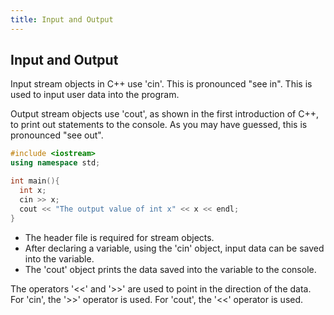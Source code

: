 ```yaml
---
title: Input and Output
---
```


## Input and Output

Input stream objects in C++ use 'cin'. This is pronounced "see in". This is used to input user data into the program.

Output stream objects use 'cout', as shown in the first introduction of C++, to print out statements to the console. As you may have guessed, this is pronounced "see out". 

```C++
#include <iostream>
using namespace std;

int main(){
  int x;
  cin >> x;
  cout << "The output value of int x" << x << endl;
}

```

* The header file <iostream> is required for stream objects.
* After declaring a variable, using the 'cin' object, input data can be saved into the variable.
* The 'cout' object prints the data saved into the variable to the console.

The operators '<<' and '>>' are used to point in the direction of the data.
For 'cin', the '>>' operator is used.
For 'cout', the '<<' operator is used.

